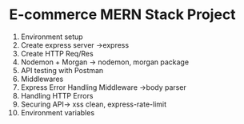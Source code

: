 # E-commerce MERN Stack Project
1. Environment setup
2. Create express server ->express
3. Create HTTP Req/Res
5. Nodemon + Morgan -> nodemon, morgan package
6. API testing with Postman
7. Middlewares
8. Express Error Handling Middleware ->body parser
9. Handling HTTP Errors
10. Securing API-> xss clean, express-rate-limit
11. Environment variables
